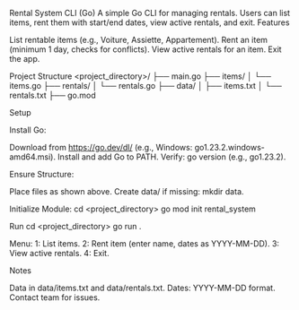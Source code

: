 Rental System CLI (Go)
A simple Go CLI for managing rentals. Users can list items, rent them with start/end dates, view active rentals, and exit.
Features

List rentable items (e.g., Voiture, Assiette, Appartement).
Rent an item (minimum 1 day, checks for conflicts).
View active rentals for an item.
Exit the app.

Project Structure
<project_directory>/
├── main.go
├── items/
│   └── items.go
├── rentals/
│   └── rentals.go
├── data/
│   ├── items.txt
│   └── rentals.txt
├── go.mod

Setup

Install Go:

Download from https://go.dev/dl/ (e.g., Windows: go1.23.2.windows-amd64.msi).
Install and add Go to PATH.
Verify: go version (e.g., go1.23.2).


Ensure Structure:

Place files as shown above.
Create data/ if missing: mkdir data.


Initialize Module:
cd <project_directory>
go mod init rental_system



Run
cd <project_directory>
go run .


Menu:
1: List items.
2: Rent item (enter name, dates as YYYY-MM-DD).
3: View active rentals.
4: Exit.



Notes

Data in data/items.txt and data/rentals.txt.
Dates: YYYY-MM-DD format.
Contact team for issues.

